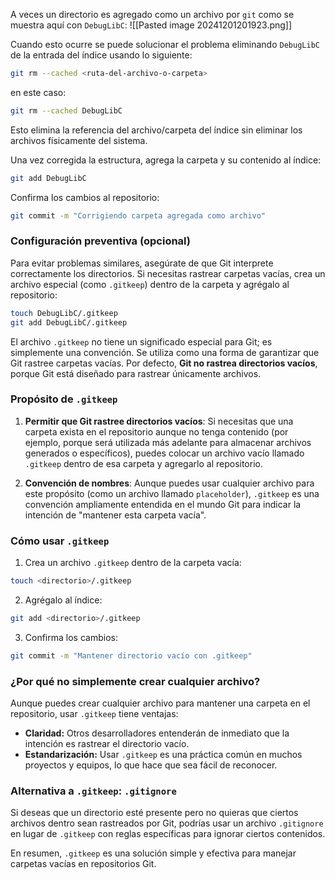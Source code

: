 A veces un directorio es agregado como un archivo por `git` como se muestra aquí con `DebugLibC`:
![[Pasted image 20241201201923.png]]

Cuando esto ocurre se puede solucionar el problema eliminando `DebugLibC` de la entrada del índice usando lo siguiente:
```bash
git rm --cached <ruta-del-archivo-o-carpeta>
```
en este caso:
```bash
git rm --cached DebugLibC
```
Esto elimina la referencia del archivo/carpeta del índice sin eliminar los archivos físicamente del sistema.

Una vez corregida la estructura, agrega la carpeta y su contenido al índice:
```bash
git add DebugLibC
```

Confirma los cambios al repositorio:

```bash
git commit -m "Corrigiendo carpeta agregada como archivo"
```

### **Configuración preventiva (opcional)**

Para evitar problemas similares, asegúrate de que Git interprete correctamente los directorios. Si necesitas rastrear carpetas vacías, crea un archivo especial (como `.gitkeep`) dentro de la carpeta y agrégalo al repositorio:
```bash
touch DebugLibC/.gitkeep 
git add DebugLibC/.gitkeep
```
El archivo `.gitkeep` no tiene un significado especial para Git; es simplemente una convención. Se utiliza como una forma de garantizar que Git rastree carpetas vacías. Por defecto, **Git no rastrea directorios vacíos**, porque Git está diseñado para rastrear únicamente archivos.

### **Propósito de `.gitkeep`**
1. **Permitir que Git rastree directorios vacíos**: Si necesitas que una carpeta exista en el repositorio aunque no tenga contenido (por ejemplo, porque será utilizada más adelante para almacenar archivos generados o específicos), puedes colocar un archivo vacío llamado `.gitkeep` dentro de esa carpeta y agregarlo al repositorio.

2. **Convención de nombres**: Aunque puedes usar cualquier archivo para este propósito (como un archivo llamado `placeholder`), `.gitkeep` es una convención ampliamente entendida en el mundo Git para indicar la intención de "mantener esta carpeta vacía".


### **Cómo usar `.gitkeep`**
1. Crea un archivo `.gitkeep` dentro de la carpeta vacía:
```bash
touch <directorio>/.gitkeep
```

2. Agrégalo al índice:
```bash
git add <directorio>/.gitkeep
```

3. Confirma los cambios:
```bash
git commit -m "Mantener directorio vacío con .gitkeep"
```

### **¿Por qué no simplemente crear cualquier archivo?**
Aunque puedes crear cualquier archivo para mantener una carpeta en el repositorio, usar `.gitkeep` tiene ventajas:
- **Claridad:** Otros desarrolladores entenderán de inmediato que la intención es rastrear el directorio vacío.
- **Estandarización:** Usar `.gitkeep` es una práctica común en muchos proyectos y equipos, lo que hace que sea fácil de reconocer.

### **Alternativa a `.gitkeep`: `.gitignore`**
Si deseas que un directorio esté presente pero no quieras que ciertos archivos dentro sean rastreados por Git, podrías usar un archivo `.gitignore` en lugar de `.gitkeep` con reglas específicas para ignorar ciertos contenidos.

En resumen, `.gitkeep` es una solución simple y efectiva para manejar carpetas vacías en repositorios Git.